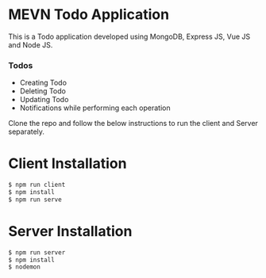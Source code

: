# MEVN Todo Application

This is a Todo application developed using MongoDB, Express JS, Vue JS and Node JS.

### Todos

 - Creating Todo
 - Deleting Todo
 - Updating Todo
 - Notifications while performing each operation
  
Clone the repo and follow the below instructions to run the client and Server separately.
# Client Installation

```sh
$ npm run client
$ npm install
$ npm run serve
```

# Server Installation

```sh
$ npm run server
$ npm install
$ nodemon
```